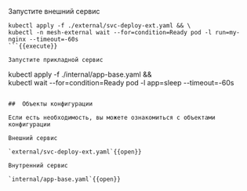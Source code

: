 Запустите внешний сервис

```
kubectl apply -f ./external/svc-deploy-ext.yaml && \
kubectl -n mesh-external wait --for=condition=Ready pod -l run=my-nginx --timeout=-60s
```{{execute}}

Запустите прикладной сервис

```
kubectl apply -f ./internal/app-base.yaml && \
kubectl wait --for=condition=Ready pod -l app=sleep --timeout=-60s
```{{execute}}

##  Объекты конфигурации

Если есть необходимость, вы можете ознакомиться с объектами конфигурации 

Внешний сервис

`external/svc-deploy-ext.yaml`{{open}}

Внутренний сервис

`internal/app-base.yaml`{{open}}
